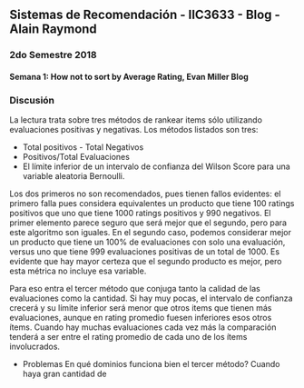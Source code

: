 ## Sistemas de Recomendación - IIC3633 - Blog - Alain Raymond
### 2do Semestre 2018

#### Semana 1:  How not to sort by Average Rating, Evan Miller Blog

### Discusión

La lectura trata sobre tres métodos de rankear items sólo utilizando evaluaciones positivas y negativas. Los métodos listados son tres:
* Total positivos - Total Negativos
* Positivos/Total Evaluaciones
* El límite inferior de un intervalo de confianza del Wilson Score para una variable aleatoria Bernoulli.

Los dos primeros no son recomendados, pues tienen fallos evidentes: el primero falla pues considera equivalentes un producto que tiene 100 ratings positivos que uno que tiene 1000 ratings positivos y 990 negativos. El primer elemento parece seguro que será mejor que el segundo, pero para este algoritmo son iguales. En el segundo caso, podemos considerar mejor un producto que tiene un 100% de evaluaciones con solo una evaluación, versus uno que tiene 999 evaluaciones positivas de un total de 1000. Es evidente que hay mayor certeza que el segundo producto es mejor, pero esta métrica no incluye esa variable.

Para eso entra el tercer método que conjuga tanto la calidad de las evaluaciones como la cantidad. Si hay muy pocas, el intervalo de confianza crecerá y su límite inferior será menor que otros items que tienen más evaluaciones, aunque en rating promedio fuesen inferiores esos otros ítems. Cuando hay muchas evaluaciones cada vez más la comparación tenderá a ser entre el rating promedio de cada uno de los ítems involucrados.

* Problemas
En qué dominios funciona bien el tercer método? Cuando haya gran cantidad de 
